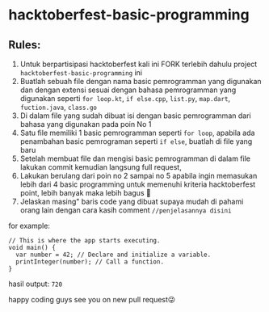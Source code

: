 # hacktoberfest-basic-programming

## Rules:
1. Untuk berpartisipasi hacktoberfest kali ini FORK terlebih dahulu project `hacktoberfest-basic-programming` ini
2. Buatlah sebuah file dengan nama basic pemrogramman yang digunakan dan dengan extensi sesuai dengan bahasa pemrogramman yang digunakan seperti `for loop.kt`, `if else.cpp`, `list.py`, `map.dart`, `fuction.java`, `class.go`
3. Di dalam file yang sudah dibuat isi dengan basic pemrogramman dari bahasa yang digunakan pada poin No 1
4. Satu file memiliki 1 basic pemrogramman seperti `for loop`, apabila ada penambahan basic pemrograman seperti `if else`, buatlah di file yang baru
5. Setelah membuat file dan mengisi basic pemrogramman di dalam file lakukan commit kemudian langsung full request,
6. Lakukan berulang dari poin no 2 sampai no 5 apabila ingin memasukan lebih dari 4 basic programming untuk memenuhi kriteria hacktoberfest point, lebih banyak maka lebih bagus 🤣
7. Jelaskan masing" baris code yang dibuat supaya mudah di pahami orang lain dengan cara kasih comment `//penjelasannya disini`

for example:

```
// This is where the app starts executing.
void main() {
  var number = 42; // Declare and initialize a variable.
  printInteger(number); // Call a function.
}
```
hasil output:
`720`

happy coding guys see you on new pull request😜
